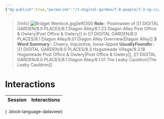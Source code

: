 ```yaml
---
{"dg-publish":true,"permalink":"/1-digital-garden/7-0-people/7-3-np-cs/bridget-wenlock/","tags":["#person","#diagon-alley","#diagon-alley-resident","#local-official"]}
---
```


>[!info] 
>![Bridget Wenlock.jpg|left|300](/img/user/1%20DIGITAL%20GARDEN/7.0%20PEOPLE/7.3%20NPCs/Headshots/Bridget%20Wenlock.jpg)
>**Role**:: Postmaster of [[1 DIGITAL GARDEN/8.0 PLACES/8.1 Diagon Alley/8.1.23 Diagon Alley Post Office & Owlery\|Post Office & Owlery]] in [[1 DIGITAL GARDEN/8.0 PLACES/8.1 Diagon Alley/8.01 Diagon Alley Overview\|Diagon Alley]]
>**3 Word Summary**:: Cheery, inquisitive, loose-lipped
>**UsuallyFoundIn**:: [[1 DIGITAL GARDEN/8.0 PLACES/8.3 Hogsmeade Village/8.3.18 Hogsmeade Post Office & Owlery\|Post Office & Owlery]], [[1 DIGITAL GARDEN/8.0 PLACES/8.1 Diagon Alley/8.1.01 The Leaky Cauldron\|The Leaky Cauldron]]

# Interactions

| Session | Interactions |
| ------- | ------------ |

{ .block-language-dataview}
